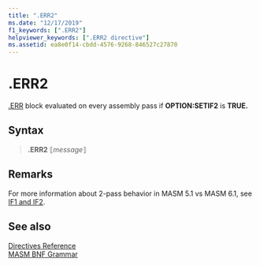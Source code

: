 ```yaml
---
title: ".ERR2"
ms.date: "12/17/2019"
f1_keywords: [".ERR2"]
helpviewer_keywords: [".ERR2 directive"]
ms.assetid: ea8e0f14-cbdd-4576-9268-846527c27870
---
```

# .ERR2

[.ERR](dot-err.md) block evaluated on every assembly pass if **OPTION:SETIF2** is **TRUE.**

## Syntax

> **.ERR2** ⟦*message*⟧

## Remarks

For more information about 2-pass behavior in MASM 5.1 vs MASM 6.1, see [IF1 and IF2](if2.md).

## See also

[Directives Reference](directives-reference.md)\
[MASM BNF Grammar](masm-bnf-grammar.md)
